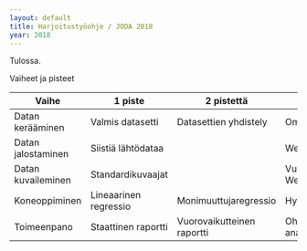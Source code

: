 ```yaml
---
layout: default
title: Harjoitustyöohje / JODA 2018
year: 2018
---
```


Tulossa.

Vaiheet ja pisteet

| Vaihe  | 1 piste  | 2 pistettä   | 3 pistettä  |
|--------|---|---|---|
| Datan kerääminen   | Valmis datasetti      | Datasettien yhdistely | Oma datasetti |   
| Datan jalostaminen | Siistiä lähtödataa    |   | Web ETL |   
| Datan kuvaileminen | Standardikuvaajat     |   | Vuorovaikutteinen Web-kojelauta |   
| Koneoppiminen      | Lineaarinen regressio | Monimuuttujaregressio | Hybriditoteutus |   
| Toimeenpano        | Staattinen raportti   | Vuorovaikutteinen raportti  | Ohjaava analytiikka |   
